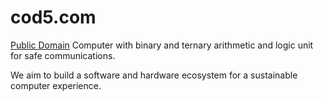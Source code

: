 cod5.com
========

[Public Domain](https://nocopyright.cod5.com) Computer
with binary and ternary arithmetic and logic unit for safe communications.

We aim to build a software and hardware ecosystem for a sustainable computer experience.
